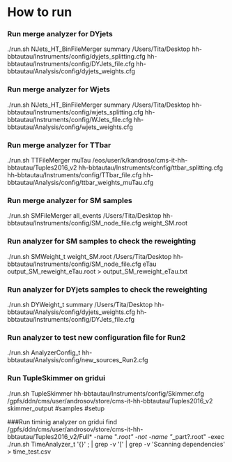 # How to run
### Run merge analyzer for DYjets
./run.sh NJets_HT_BinFileMerger summary /Users/Tita/Desktop hh-bbtautau/Instruments/config/dyjets_splitting.cfg hh-bbtautau/Instruments/config/DYJets_file.cfg hh-bbtautau/Analysis/config/dyjets_weights.cfg

### Run merge analyzer for Wjets
./run.sh NJets_HT_BinFileMerger summary /Users/Tita/Desktop hh-bbtautau/Instruments/config/wjets_splitting.cfg hh-bbtautau/Instruments/config/WJets_file.cfg hh-bbtautau/Analysis/config/wjets_weights.cfg

### Run merge analyzer for TTbar
./run.sh TTFileMerger muTau /eos/user/k/kandroso/cms-it-hh-bbtautau/Tuples2016_v2 hh-bbtautau/Instruments/config/ttbar_splitting.cfg hh-bbtautau/Instruments/config/TTbar_file.cfg hh-bbtautau/Analysis/config/ttbar_weights_muTau.cfg

### Run merge analyzer for SM samples
./run.sh SMFileMerger all_events /Users/Tita/Desktop hh-bbtautau/Instruments/config/SM_node_file.cfg weight_SM.root

### Run analyzer for SM samples to check the reweighting
./run.sh SMWeight_t weight_SM.root /Users/Tita/Desktop hh-bbtautau/Instruments/config/SM_node_file.cfg eTau output_SM_reweight_eTau.root > output_SM_reweight_eTau.txt

### Run analyzer for DYjets samples to check the reweighting
./run.sh DYWeight_t summary /Users/Tita/Desktop hh-bbtautau/Analysis/config/dyjets_weights.cfg hh-bbtautau/Instruments/config/DYJets_file.cfg

### Run analyzer to test new configuration file for Run2
./run.sh AnalyzerConfig_t hh-bbtautau/Analysis/config/new_sources_Run2.cfg

### Run TupleSkimmer on gridui
./run.sh TupleSkimmer hh-bbtautau/Instruments/config/Skimmer.cfg /gpfs/ddn/cms/user/androsov/store/cms-it-hh-bbtautau/Tuples2016_v2 skimmer_output #samples #setup

###Run timinig analyzer on gridui
find /gpfs/ddn/cms/user/androsov/store/cms-it-hh-bbtautau/Tuples2016_v2/Full*  -name "*.root" -not -name "*_part?.root" -exec ./run.sh TimeAnalyzer_t '{}' \; | grep -v '\[' | grep -v 'Scanning dependencies' > time_test.csv


